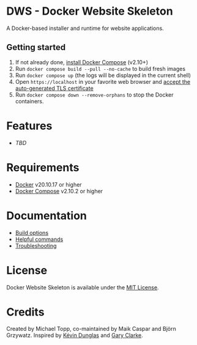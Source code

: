 # DWS - Docker Website Skeleton

A Docker-based installer and runtime for website applications.

## Getting started

1. If not already done, [install Docker Compose](https://docs.docker.com/compose/install/) (v2.10+)
2. Run `docker compose build --pull --no-cache` to build fresh images
3. Run `docker compose up` (the logs will be displayed in the current shell)
4. Open `https://localhost` in your favorite web browser
   and [accept the auto-generated TLS certificate](https://stackoverflow.com/a/15076602/1352334)
5. Run `docker compose down --remove-orphans` to stop the Docker containers.

# Features

* *TBD*

# Requirements

* [Docker](https://docs.docker.com/get-docker/) v20.10.17 or higher
* [Docker Compose](https://docs.docker.com/compose/install/) v2.10.2 or higher

# Documentation

* [Build options](docs/build-options.md)
* [Helpful commands](docs/commands.md)
* [Troubleshooting](docs/troubleshooting.md)

# License

Docker Website Skeleton is available under the [MIT License](LICENSE.md).

# Credits

Created by Michael Topp, co-maintained by Maik Caspar and Björn Grzywatz. Inspired
by [Kévin Dunglas](https://github.com/dunglas/symfony-docker)
and [Gary Clarke](https://github.com/GaryClarke/nginx-php7.4-mysql8-node-docker-network).
